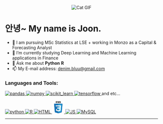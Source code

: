 <p align="center">

  <img src="https://media.tenor.com/images/88c98b0328623a28d199a35e2e8a3fb9/tenor.gif" alt="Cat GIF" width="220" height="217">
  
</p>

# 안녕~ My name is Joon.





- 📖 I am pursuing MSc Statistics at LSE + working in Monzo as a Capital & Forecasting Analyst
- 🌱 I’m currently studying Deep Learning and Machine Learning applications in Finance 
- 💬 Ask me about **Python** **R**
- 📫 My E-mail address: denim.bluu@gmail.com


<h3 align="left">Languages and Tools:</h3>
<p align="left"> 
 <a href="https://pandas.pydata.org/" target="_blank"> <img src="https://upload.wikimedia.org/wikipedia/commons/thumb/e/ed/Pandas_logo.svg/1200px-Pandas_logo.svg.png" alt="pandas" width="70" height="40"/> </a>
 <a href="https://numpy.org/" target="_blank"> <img src="https://upload.wikimedia.org/wikipedia/commons/thumb/3/31/NumPy_logo_2020.svg/1024px-NumPy_logo_2020.svg.png" alt="numpy" width="60" height="40"/> </a>
 <a href="https://scikit-learn.org/" target="_blank"> <img src="https://upload.wikimedia.org/wikipedia/commons/0/05/Scikit_learn_logo_small.svg" alt="scikit_learn" width="40" height="40"/> </a> 
<a href="https://www.tensorflow.org/" target="_blank"> <img src="https://upload.wikimedia.org/wikipedia/commons/thumb/2/2d/Tensorflow_logo.svg/957px-Tensorflow_logo.svg.png" alt="tensorflow" width="40" height="40"/> </a> and etc...
  <br></br>
  
 <a href="https://www.python.org/" target="_blank"> 
  <img src="https://cdn3.iconfinder.com/data/icons/logos-and-brands-adobe/512/267_Python-512.png" alt="python" width="40" height="40"/> </a> 
 <a href="https://www.r-project.org/" target="_blank"> 
  <img src="https://cdn.iconscout.com/icon/free/png-512/r-5-283170.png" alt="R" width="40" height="40"/> </a> 
  <a href="#" target="_blank"> 
  <img src="https://images.vexels.com/media/users/3/166383/isolated/preview/6024bc5746d7436c727825dc4fc23c22-html-programming-language-icon-by-vexels.png" alt="HTML" width="40" height="40"/> </a> 
  <a href="#" target="_blank"> 
  <img src="https://raw.githubusercontent.com/github/explore/6c6508f34230f0ac0d49e847a326429eefbfc030/topics/css/css.png" alt="CSS" width="40" height="40"/> </a> <a href="#" target="_blank"> 
  <img src="https://cdn.iconscout.com/icon/free/png-256/javascript-2038874-1720087.png" alt="JS" width="40" height="40"/> </a>  
  <a href="#" target="_blank"> 
  <img src="https://icons-for-free.com/iconfiles/png/512/logo+my+query+server+sql+icon-1320184811372606623.png" alt="MySQL" width="40" height="40"/> </a>  
</p>

----
